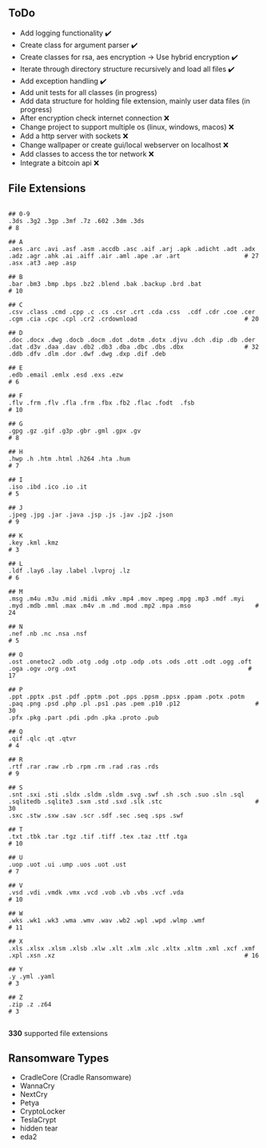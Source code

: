 ## ToDo

- Add logging functionality :heavy_check_mark:
- Create class for argument parser :heavy_check_mark:
- Create classes for rsa, aes encryption -> Use hybrid encryption :heavy_check_mark:
- Iterate through directory structure recursively and load all files :heavy_check_mark:
- Add exception handling :heavy_check_mark:
- Add unit tests for all classes (in progress)
- Add data structure for holding file extension, mainly user data files (in progress)
- After encryption check internet connection :x:
- Change project to support multiple os (linux, windows, macos) :x:
- Add a http server with sockets :x:
- Change wallpaper or create gui/local webserver on localhost :x:
- Add classes to access the tor network :x:
- Integrate a bitcoin api :x:


## File Extensions

<pre><code>
## 0-9
.3ds .3g2 .3gp .3mf .7z .602 .3dm .3ds                                                                                                  # 8

## A
.aes .arc .avi .asf .asm .accdb .asc .aif .arj .apk .adicht .adt .adx .adz .agr .ahk .ai .aiff .air .aml .ape .ar .art                  # 27
.asx .at3 .aep .asp

## B
.bar .bm3 .bmp .bps .bz2 .blend .bak .backup .brd .bat                                                                                  # 10

## C
.csv .class .cmd .cpp .c .cs .csr .crt .cda .css  .cdf .cdr .coe .cer .cgm .cia .cpc .cpl .cr2 .crdownload                              # 20

## D
.doc .docx .dwg .docb .docm .dot .dotm .dotx .djvu .dch .dip .db .der .dat .d3v .daa .dav .db2 .db3 .dba .dbc .dbs .dbx                 # 32
.ddb .dfv .dlm .dor .dwf .dwg .dxp .dif .deb

## E
.edb .email .emlx .esd .exs .ezw                                                                                                        # 6

## F
.flv .frm .flv .fla .frm .fbx .fb2 .flac .fodt  .fsb                                                                                    # 10

## G
.gpg .gz .gif .g3p .gbr .gml .gpx .gv                                                                                                   # 8

## H
.hwp .h .htm .html .h264 .hta .hum                                                                                                      # 7

## I
.iso .ibd .ico .io .it                                                                                                                  # 5

## J
.jpeg .jpg .jar .java .jsp .js .jav .jp2 .json                                                                                          # 9

## K
.key .kml .kmz                                                                                                                          # 3

## L
.ldf .lay6 .lay .label .lvproj .lz                                                                                                      # 6

## M
.msg .m4u .m3u .mid .midi .mkv .mp4 .mov .mpeg .mpg .mp3 .mdf .myi .myd .mdb .mml .max .m4v .m .md .mod .mp2 .mpa .mso                  # 24

## N
.nef .nb .nc .nsa .nsf                                                                                                                  # 5

## O
.ost .onetoc2 .odb .otg .odg .otp .odp .ots .ods .ott .odt .ogg .oft .oga .ogv .org .oxt                                                # 17

## P
.ppt .pptx .pst .pdf .pptm .pot .pps .ppsm .ppsx .ppam .potx .potm .paq .png .psd .php .pl .ps1 .pas .pem .p10 .p12                     # 30
.pfx .pkg .part .pdi .pdn .pka .proto .pub

## Q
.qif .qlc .qt .qtvr                                                                                                                     # 4

## R
.rtf .rar .raw .rb .rpm .rm .rad .ras .rds                                                                                              # 9

## S
.snt .sxi .sti .sldx .sldm .sldm .svg .swf .sh .sch .suo .sln .sql .sqlitedb .sqlite3 .sxm .std .sxd .slk .stc                          # 30
.sxc .stw .sxw .sav .scr .sdf .sec .seq .sps .swf

## T
.txt .tbk .tar .tgz .tif .tiff .tex .taz .ttf .tga                                                                                      # 10

## U
.uop .uot .ui .ump .uos .uot .ust                                                                                                       # 7

## V
.vsd .vdi .vmdk .vmx .vcd .vob .vb .vbs .vcf .vda                                                                                       # 10

## W
.wks .wk1 .wk3 .wma .wmv .wav .wb2 .wpl .wpd .wlmp .wmf                                                                                 # 11

## X
.xls .xlsx .xlsm .xlsb .xlw .xlt .xlm .xlc .xltx .xltm .xml .xcf .xmf .xpl .xsn .xz                                                     # 16

## Y
.y .yml .yaml                                                                                                                           # 3

## Z
.zip .z .z64                                                                                                                            # 3

</code></pre>

**330** supported file extensions

## Ransomware Types

- CradleCore (Cradle Ransomware)
- WannaCry
- NextCry
- Petya
- CryptoLocker
- TeslaCrypt
- hidden tear
- eda2
